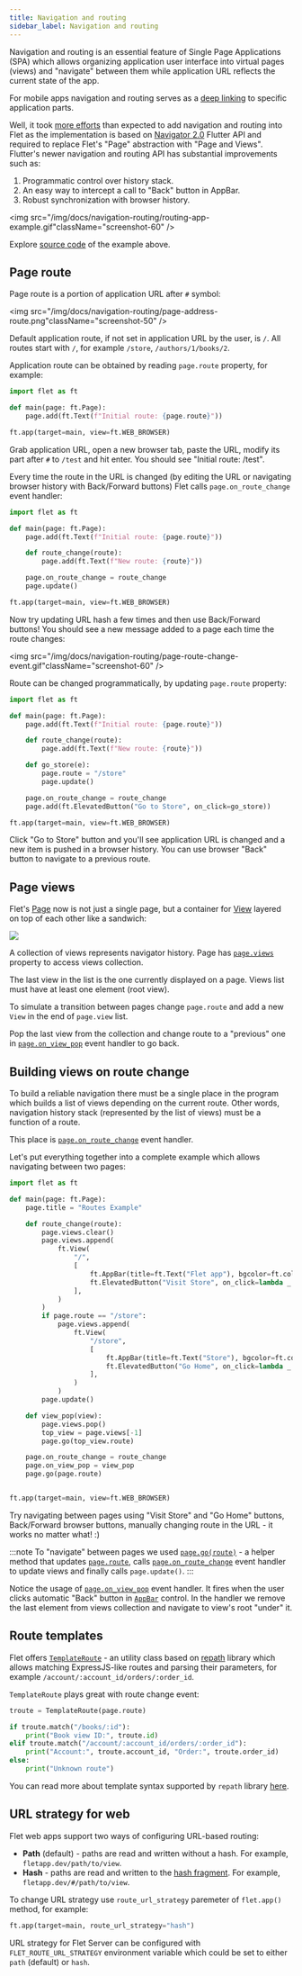 ```yaml
---
title: Navigation and routing
sidebar_label: Navigation and routing
---
```


Navigation and routing is an essential feature of Single Page Applications (SPA) which allows organizing application user interface into virtual pages (views) and "navigate" between them while application URL reflects the current state of the app.

For mobile apps navigation and routing serves as a [deep linking](https://docs.flutter.dev/development/ui/navigation/deep-linking) to specific application parts.

Well, it took [more efforts](https://github.com/flet-dev/flet/pull/95/files) than expected to add navigation and routing into Flet as the implementation is based on [Navigator 2.0](https://medium.com/flutter/learning-flutters-new-navigation-and-routing-system-7c9068155ade) Flutter API and required to replace Flet's "Page" abstraction with "Page and Views". Flutter's newer navigation and routing API has substantial improvements such as:

1. Programmatic control over history stack.
2. An easy way to intercept a call to "Back" button in AppBar.
3. Robust synchronization with browser history.

<img src="/img/docs/navigation-routing/routing-app-example.gif"className="screenshot-60" />

Explore [source code](https://github.com/flet-dev/examples/blob/main/python/apps/routing-navigation/building-views-on-route-change.py) of the example above.

## Page route

Page route is a portion of application URL after `#` symbol:

<img src="/img/docs/navigation-routing/page-address-route.png"className="screenshot-50" />

Default application route, if not set in application URL by the user, is `/`. All routes start with `/`, for example `/store`, `/authors/1/books/2`.

Application route can be obtained by reading `page.route` property, for example:

```python
import flet as ft

def main(page: ft.Page):
    page.add(ft.Text(f"Initial route: {page.route}"))

ft.app(target=main, view=ft.WEB_BROWSER)
```

Grab application URL, open a new browser tab, paste the URL, modify its part after `#` to `/test` and hit enter. You should see "Initial route: /test".

Every time the route in the URL is changed (by editing the URL or navigating browser history with Back/Forward buttons) Flet calls `page.on_route_change` event handler:

```python
import flet as ft

def main(page: ft.Page):
    page.add(ft.Text(f"Initial route: {page.route}"))

    def route_change(route):
        page.add(ft.Text(f"New route: {route}"))

    page.on_route_change = route_change
    page.update()

ft.app(target=main, view=ft.WEB_BROWSER)
```

Now try updating URL hash a few times and then use Back/Forward buttons! You should see a new message added to a page each time the route changes:

<img src="/img/docs/navigation-routing/page-route-change-event.gif"className="screenshot-60" />

Route can be changed programmatically, by updating `page.route` property:

```python
import flet as ft

def main(page: ft.Page):
    page.add(ft.Text(f"Initial route: {page.route}"))

    def route_change(route):
        page.add(ft.Text(f"New route: {route}"))

    def go_store(e):
        page.route = "/store"
        page.update()

    page.on_route_change = route_change
    page.add(ft.ElevatedButton("Go to Store", on_click=go_store))

ft.app(target=main, view=ft.WEB_BROWSER)
```

Click "Go to Store" button and you'll see application URL is changed and a new item is pushed in a browser history. You can use browser "Back" button to navigate to a previous route.

## Page views

Flet's [Page](/docs/controls/page) now is not just a single page, but a container for [View](/docs/controls/view) layered on top of each other like a sandwich:

<img src="/img/docs/navigation-routing/page-views.svg" className="screenshot-100" />

A collection of views represents navigator history. Page has [`page.views`](/docs/controls/page#views) property to access views collection.

The last view in the list is the one currently displayed on a page. Views list must have at least one element (root view).

To simulate a transition between pages change `page.route` and add a new `View` in the end of `page.view` list.

Pop the last view from the collection and change route to a "previous" one in [`page.on_view_pop`](/docs/controls/page#on_view_pop) event handler to go back.

## Building views on route change

To build a reliable navigation there must be a single place in the program which builds a list of views depending on the current route. Other words, navigation history stack (represented by the list of views) must be a function of a route.

This place is [`page.on_route_change`](/docs/controls/page#on_route_change) event handler.

Let's put everything together into a complete example which allows navigating between two pages:

```python
import flet as ft

def main(page: ft.Page):
    page.title = "Routes Example"

    def route_change(route):
        page.views.clear()
        page.views.append(
            ft.View(
                "/",
                [
                    ft.AppBar(title=ft.Text("Flet app"), bgcolor=ft.colors.SURFACE_VARIANT),
                    ft.ElevatedButton("Visit Store", on_click=lambda _: page.go("/store")),
                ],
            )
        )
        if page.route == "/store":
            page.views.append(
                ft.View(
                    "/store",
                    [
                        ft.AppBar(title=ft.Text("Store"), bgcolor=ft.colors.SURFACE_VARIANT),
                        ft.ElevatedButton("Go Home", on_click=lambda _: page.go("/")),
                    ],
                )
            )
        page.update()

    def view_pop(view):
        page.views.pop()
        top_view = page.views[-1]
        page.go(top_view.route)

    page.on_route_change = route_change
    page.on_view_pop = view_pop
    page.go(page.route)


ft.app(target=main, view=ft.WEB_BROWSER)
```

Try navigating between pages using "Visit Store" and "Go Home" buttons, Back/Forward browser buttons, manually changing route in the URL - it works no matter what! :)

:::note
To "navigate" between pages we used [`page.go(route)`](/docs/controls/page#goroute) - a helper method that updates [`page.route`](/docs/controls/page#route), calls [`page.on_route_change`](/docs/controls/page#on_route_change) event handler to update views and finally calls `page.update()`.
:::

Notice the usage of [`page.on_view_pop`](/docs/controls/page#on_view_pop) event handler. It fires when the user clicks automatic "Back" button in [`AppBar`](/docs/controls/appbar) control. In the handler we remove the last element from views collection and navigate to view's root "under" it.

## Route templates

Flet offers [`TemplateRoute`](https://github.com/flet-dev/flet/blob/main/sdk/python/flet/template_route.py) - an utility class based on [repath](https://github.com/nickcoutsos/python-repath) library which allows matching ExpressJS-like routes and parsing their parameters, for example `/account/:account_id/orders/:order_id`.

`TemplateRoute` plays great with route change event:

```python
troute = TemplateRoute(page.route)

if troute.match("/books/:id"):
    print("Book view ID:", troute.id)
elif troute.match("/account/:account_id/orders/:order_id"):
    print("Account:", troute.account_id, "Order:", troute.order_id)
else:
    print("Unknown route")
```

You can read more about template syntax supported by `repath` library [here](https://github.com/nickcoutsos/python-repath#parameters).

## URL strategy for web

Flet web apps support two ways of configuring URL-based routing:

* **Path** (default) - paths are read and written without a hash. For example, `fletapp.dev/path/to/view`.
* **Hash** - paths are read and written to the [hash fragment](https://en.wikipedia.org/wiki/Uniform_Resource_Locator#Syntax). For example, `fletapp.dev/#/path/to/view`.

To change URL strategy use `route_url_strategy` paremeter of `flet.app()` method, for example:

```python
ft.app(target=main, route_url_strategy="hash")
```

URL strategy for Flet Server can be configured with `FLET_ROUTE_URL_STRATEGY` environment variable which could be set to either `path` (default) or `hash`.